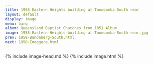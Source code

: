 ```yaml
---
title: 1958 Eastern Heights building at Toowoomba South rear
layout: default
display: image
menu: barq
album: Queensland Baptist Churches from 1851 Album
image: 1958-Eastern-Heights-building-at-Toowoomba-South-rear.jpg
prev: 1958-Bundaberg-South.html
next: 1958-Enoggera.html
---
```

{% include image-head.md %}
{% include image.html %}